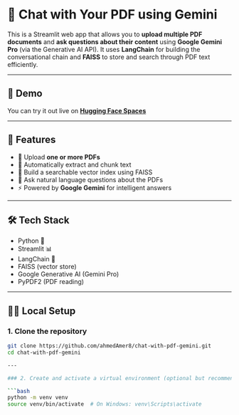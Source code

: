# 🤖 Chat with Your PDF using Gemini

This is a Streamlit web app that allows you to **upload multiple PDF documents** and **ask questions about their content** using **Google Gemini Pro** (via the Generative AI API). It uses **LangChain** for building the conversational chain and **FAISS** to store and search through PDF text efficiently.

---

## 🚀 Demo

You can try it out live on **[Hugging Face Spaces](https://huggingface.co/spaces/Ahmed-Amer/Chat_with_your_PDFs)**  

---

## 🧠 Features

- 📄 Upload **one or more PDFs**
- 🧩 Automatically extract and chunk text
- 🔎 Build a searchable vector index using FAISS
- 💬 Ask natural language questions about the PDFs
- ⚡ Powered by **Google Gemini** for intelligent answers

---

## 🛠️ Tech Stack

- Python 🐍
- Streamlit 📊
- LangChain 🦜
- FAISS (vector store)
- Google Generative AI (Gemini Pro)
- PyPDF2 (PDF reading)


---

## 🧑‍💻 Local Setup

### 1. Clone the repository

```bash
git clone https://github.com/ahmedAmer8/chat-with-pdf-gemini.git
cd chat-with-pdf-gemini

---

### 2. Create and activate a virtual environment (optional but recommended)

```bash
python -m venv venv
source venv/bin/activate  # On Windows: venv\Scripts\activate
